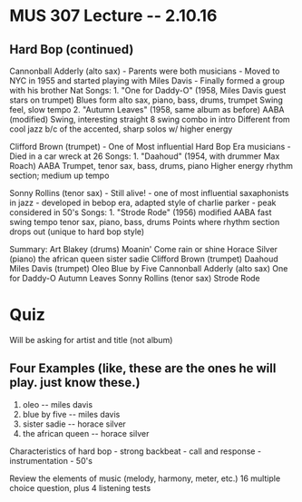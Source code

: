 MUS 307 Lecture -- 2.10.16
==
Hard Bop (continued)
-
Cannonball Adderly (alto sax)
	- Parents were both musicians
	- Moved to NYC in 1955 and started playing with Miles Davis
	- Finally formed a group with his brother Nat
	Songs:
	1. "One for Daddy-O" (1958, Miles Davis guest stars on trumpet)
		Blues form
		alto sax, piano, bass, drums, trumpet
		Swing feel, slow tempo
	2. "Autumn Leaves" (1958, same album as before)
		AABA (modified)
		Swing, interesting straight 8 swing combo in intro
		Different from cool jazz b/c of the accented, sharp solos w/ higher energy	
		
Clifford Brown (trumpet)
	- One of Most influential Hard Bop Era musicians
	- Died in a car wreck at 26
	Songs:
	1. "Daahoud" (1954, with drummer Max Roach)
		AABA
		Trumpet, tenor sax, bass, drums, piano
		Higher energy rhythm section; medium up tempo	
	
Sonny Rollins (tenor sax)
	- Still alive!
	- one of most influential saxaphonists in jazz
	- developed in bebop era, adapted style of charlie parker
	- peak considered in 50's
	Songs:
	1. "Strode Rode" (1956)
		modified AABA
		fast swing tempo
		tenor sax, piano, bass, drums
		Points where rhythm section drops out (unique to hard bop style)

Summary:
	Art Blakey (drums)
		Moanin' 
		Come rain or shine
	Horace Silver (piano)
		the african queen
		sister sadie
	Clifford Brown (trumpet)
		Daahoud
	Miles Davis (trumpet)
		Oleo 
		Blue by Five
	Cannonball Adderly (alto sax)
		One for Daddy-O
		Autumn Leaves
	Sonny Rollins (tenor sax)
		Strode Rode

Quiz
==
Will be asking for artist and title (not album)

Four Examples (like, these are the ones he will play. just know these.)
-
1. oleo -- miles davis
2. blue by five -- miles davis
3. sister sadie -- horace silver
4. the african queen -- horace silver

Characteristics of hard bop
	- strong backbeat
	- call and response
	- instrumentation
	- 50's

Review the elements of music (melody, harmony, meter, etc.)
16 multiple choice question, plus 4 listening tests
